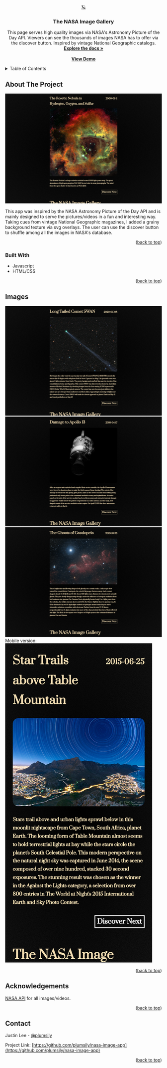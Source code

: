 <!-- Improved compatibility of back to top link: See: https://github.com/othneildrew/Best-README-Template/pull/73 -->

<a name="readme-top"></a>

<!-- PROJECT LOGO -->
<br />
<div align="center">
  <a href="https://github.com/plumsily/nasa-image-app">🪐
  </a>

<h3 align="center">The NASA Image Gallery</h3>

  <p align="center">
    This page serves high quality images via NASA's Astronomy Picture of the Day API. Viewers can see the thousands of images NASA has to offer via the discover button. Inspired by vintage National Geographic catalogs.
    <br />
    <a href="https://github.com/plumsily/nasa-image-app"><strong>Explore the docs »</strong></a>
    <br />
    <br />
    <a href="https://plumsily.github.io/nasa-image-app/"><strong>View Demo</strong></a>
  </p>
</div>

<!-- TABLE OF CONTENTS -->
<details>
  <summary>Table of Contents</summary>
  <ol>
    <li>
      <a href="#about-the-project">About The Project</a>
      <ul>
        <li><a href="#built-with">Built With</a></li>
      </ul>
    </li>
    <li><a href="#images">Images</a></li>
    <li><a href="#acknowledgements">Acknowledgements</a></li>
    <li><a href="#contact">Contact</a></li>
  </ol>
</details>

<!-- ABOUT THE PROJECT -->

## About The Project

<img src="img/screenshot_1.png">

This app was inspired by the NASA Astronomy Picture of the Day API and is mainly designed to serve the pictures/videos in a fun and interesting way. Taking cues from vintage National Geographic magazines, I added a grainy background texture via svg overlays. The user can use the discover button to shuffle among all the images in NASA's database.

<p align="right">(<a href="#readme-top">back to top</a>)</p>

### Built With

- Javascript
- HTML/CSS

<p align="right">(<a href="#readme-top">back to top</a>)</p>

<!-- USAGE EXAMPLES -->

## Images

<img src="img/screenshot_2.png">
<br>
<img src="img/screenshot_3.png">
<br>
<img src="img/screenshot_4.png">
<br>
Mobile version:
<img src="img/screenshot_5.png">
<br>

<p align="right">(<a href="#readme-top">back to top</a>)</p>

<!-- ACKNOWLEDGEMENTS -->

## Acknowledgements

<a href="https://api.nasa.gov/">NASA API</a> for all images/videos.

<p align="right">(<a href="#readme-top">back to top</a>)</p>

<!-- CONTACT -->

## Contact

Justin Lee - [@plumsily](https://twitter.com/plumsily)

Project Link: [https://github.com/plumsily/nasa-image-app](https://github.com/plumsily/nasa-image-app)

<p align="right">(<a href="#readme-top">back to top</a>)</p>
